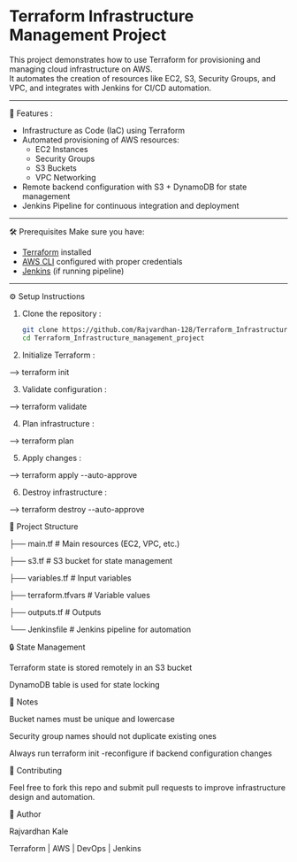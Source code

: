 # Terraform Infrastructure Management Project 

This project demonstrates how to use Terraform for provisioning and managing cloud infrastructure on AWS.  
It automates the creation of resources like EC2, S3, Security Groups, and VPC, and integrates with Jenkins for CI/CD automation.

---

 🚀 Features :
- Infrastructure as Code (IaC) using Terraform  
- Automated provisioning of AWS resources:
  - EC2 Instances
  - Security Groups
  - S3 Buckets
  - VPC Networking  
- Remote backend configuration with S3 + DynamoDB for state management  
- Jenkins Pipeline for continuous integration and deployment  

---

🛠️ Prerequisites
Make sure you have:
- [Terraform](https://developer.hashicorp.com/terraform/downloads) installed  
- [AWS CLI](https://aws.amazon.com/cli/) configured with proper credentials  
- [Jenkins](https://www.jenkins.io/) (if running pipeline)  

---

⚙️ Setup Instructions

1. Clone the repository :
   ```bash
   git clone https://github.com/Rajvardhan-128/Terraform_Infrastructure_management_project.git
   cd Terraform_Infrastructure_management_project

2. Initialize Terraform :
   
 --> terraform init

3. Validate configuration :
   
 --> terraform validate

4. Plan infrastructure :
   
 --> terraform plan


5. Apply changes :
   
 --> terraform apply --auto-approve


6. Destroy infrastructure :
   
 --> terraform destroy --auto-approve
 

📂 Project Structure


├── main.tf                  # Main resources (EC2, VPC, etc.)

├── s3.tf                    # S3 bucket for state management

├── variables.tf             # Input variables

├── terraform.tfvars         # Variable values

├── outputs.tf               # Outputs

└── Jenkinsfile              # Jenkins pipeline for automation


🔒 State Management

Terraform state is stored remotely in an S3 bucket

DynamoDB table is used for state locking


📌 Notes

Bucket names must be unique and lowercase

Security group names should not duplicate existing ones

Always run terraform init -reconfigure if backend configuration changes

🤝 Contributing

Feel free to fork this repo and submit pull requests to improve infrastructure design and automation.

👤 Author

Rajvardhan Kale 

Terraform | AWS | DevOps | Jenkins
